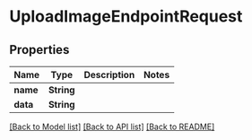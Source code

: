 # UploadImageEndpointRequest

## Properties

Name | Type | Description | Notes
------------ | ------------- | ------------- | -------------
**name** | **String** |  | 
**data** | **String** |  | 

[[Back to Model list]](../#documentation-for-models) [[Back to API list]](../#documentation-for-api-endpoints) [[Back to README]](../)


